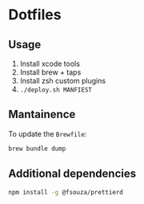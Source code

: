 # Dotfiles

## Usage

1. Install xcode tools
2. Install brew + taps
3. Install zsh custom plugins
4. `./deploy.sh MANFIEST`

## Mantainence

To update the `Brewfile`:

```bash
brew bundle dump
```

## Additional dependencies

```bash
npm install -g @fsouza/prettierd
```
